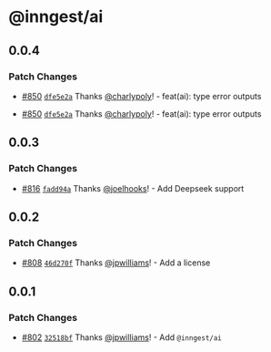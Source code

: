 # @inngest/ai

## 0.0.4

### Patch Changes

- [#850](https://github.com/inngest/inngest-js/pull/850) [`dfe5e2a`](https://github.com/inngest/inngest-js/commit/dfe5e2ad2938871bfd5db10bab082c4f513c2490) Thanks [@charlypoly](https://github.com/charlypoly)! - feat(ai): type error outputs

- [#850](https://github.com/inngest/inngest-js/pull/850) [`dfe5e2a`](https://github.com/inngest/inngest-js/commit/dfe5e2ad2938871bfd5db10bab082c4f513c2490) Thanks [@charlypoly](https://github.com/charlypoly)! - feat(ai): type error outputs

## 0.0.3

### Patch Changes

- [#816](https://github.com/inngest/inngest-js/pull/816) [`fadd94a`](https://github.com/inngest/inngest-js/commit/fadd94a998ae1e996941e88830d0f468fc649a85) Thanks [@joelhooks](https://github.com/joelhooks)! - Add Deepseek support

## 0.0.2

### Patch Changes

- [#808](https://github.com/inngest/inngest-js/pull/808) [`46d270f`](https://github.com/inngest/inngest-js/commit/46d270fc7f06e7443c954df6c293f4f18835b347) Thanks [@jpwilliams](https://github.com/jpwilliams)! - Add a license

## 0.0.1

### Patch Changes

- [#802](https://github.com/inngest/inngest-js/pull/802) [`32518bf`](https://github.com/inngest/inngest-js/commit/32518bf6558090379b367c1b8c1540c05755b657) Thanks [@jpwilliams](https://github.com/jpwilliams)! - Add `@inngest/ai`
